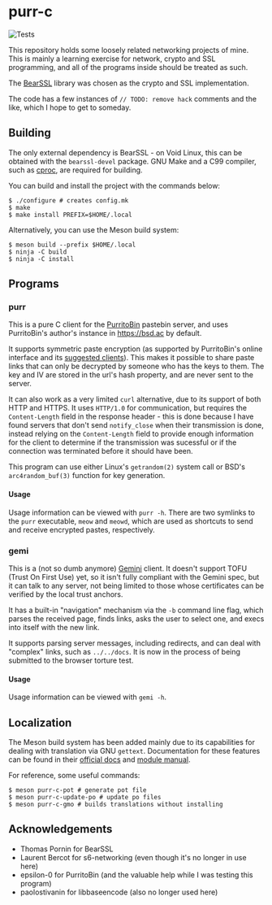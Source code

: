 # purr-c

![Tests](https://github.com/ericonr/purr-c/workflows/Tests/badge.svg?event=push)

This repository holds some loosely related networking projects of mine. This is
mainly a learning exercise for network, crypto and SSL programming, and all of
the programs inside should be treated as such.

The [BearSSL](https://www.bearssl.org/) library was chosen as the crypto and SSL
implementation.

The code has a few instances of `// TODO: remove hack` comments and the like,
which I hope to get to someday.

## Building

The only external dependency is BearSSL - on Void Linux, this can be obtained
with the `bearssl-devel` package. GNU Make and a C99 compiler, such as
[cproc](https://git.sr.ht/~mcf/cproc), are required for building.

You can build and install the project with the commands below:

```
$ ./configure # creates config.mk
$ make
$ make install PREFIX=$HOME/.local
```

Alternatively, you can use the Meson build system:

```
$ meson build --prefix $HOME/.local
$ ninja -C build
$ ninja -C install
```

## Programs

### purr

This is a pure C client for the
[PurritoBin](https://github.com/PurritoBin/PurritoBin) pastebin server, and uses
PurritoBin's author's instance in <https://bsd.ac> by default.

It supports symmetric paste encryption (as supported by PurritoBin's online
interface and its [suggested
clients](https://github.com/PurritoBin/PurritoBin/tree/master/clients)). This
makes it possible to share paste links that can only be decrypted by someone who
has the keys to them. The key and IV are stored in the url's hash property, and
are never sent to the server.

It can also work as a very limited `curl` alternative, due to its support of
both HTTP and HTTPS. It uses `HTTP/1.0` for communication, but requires the
`Content-Length` field in the response header - this is done because I have
found servers that don't send `notify_close` when their transmission is done,
instead relying on the `Content-Length` field to provide enough information for
the client to determine if the transmission was sucessful or if the connection
was terminated before it should have been.

This program can use either Linux's `getrandom(2)` system call or BSD's
`arc4random_buf(3)` function for key generation.

#### Usage

Usage information can be viewed with `purr -h`. There are two symlinks to the
`purr` executable, `meow` and `meowd`, which are used as shortcuts to send and
receive encrypted pastes, respectively.

### gemi

This is a (not so dumb anymore) [Gemini](https://gemini.circumlunar.space/)
client. It doesn't support TOFU (Trust On First Use) yet, so it isn't fully
compliant with the Gemini spec, but it can talk to any server, not being limited
to those whose certificates can be verified by the local trust anchors.

It has a built-in "navigation" mechanism via the `-b` command line flag, which
parses the received page, finds links, asks the user to select one, and execs
into itself with the new link.

It supports parsing server messages, including redirects, and can deal with
"complex" links, such as `../../docs`. It is now in the process of being
submitted to the browser torture test.

#### Usage

Usage information can be viewed with `gemi -h`.

## Localization

The Meson build system has been added mainly due to its capabilities for dealing
with translation via GNU `gettext`. Documentation for these features can be
found in their [official docs](https://mesonbuild.com/Localisation.html) and
[module manual](https://mesonbuild.com/i18n-module.html).

For reference, some useful commands:

```
$ meson purr-c-pot # generate pot file
$ meson purr-c-update-po # update po files
$ meson purr-c-gmo # builds translations without installing
```

## Acknowledgements

- Thomas Pornin for BearSSL
- Laurent Bercot for s6-networking (even though it's no longer in use here)
- epsilon-0 for PurritoBin (and the valuable help while I was testing this
   program)
- paolostivanin for libbaseencode (also no longer used here)
